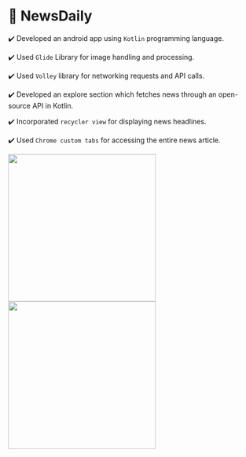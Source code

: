 # :rocket: NewsDaily

✔️ Developed an android app using `Kotlin` programming language.

✔️ Used `Glide` Library for image handling and processing.

✔️ Used `Volley` library for networking requests and API calls.

✔️ Developed an explore section which fetches news through an open-source API in Kotlin.

✔️ Incorporated `recycler view` for displaying news headlines.

✔️ Used `Chrome custom tabs` for accessing the entire news article.

<p float="left">
  <img src="https://user-images.githubusercontent.com/76740999/180649097-29d65f57-b746-499e-bbbc-26966b9dd0a9.png" width="300" />
  <img src="https://user-images.githubusercontent.com/76740999/180649098-16b74813-7b46-4857-978f-dd020eef3383.png" width="300" /> 
</p>
